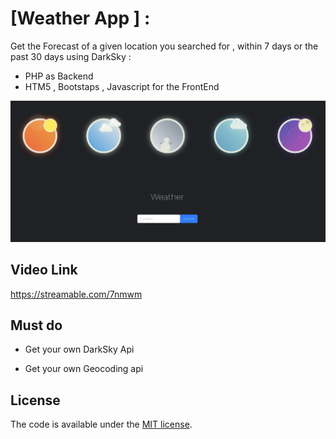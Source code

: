# [Weather App ] :

 Get the Forecast of a given location you searched for , within 7 days or the past 30 days using DarkSky :
 - PHP as Backend  
 - HTM5 , Bootstaps , Javascript for the FrontEnd


![alt tag](https://raw.githubusercontent.com/MischaMoon/WeatherApp/master/Weather.png)



## Video Link  
https://streamable.com/7nmwm




## Must do 
 - Get your own DarkSky Api

 - Get your own Geocoding api 
 
 
 
 

## License

The code is available under the [MIT license](LICENSE.txt).
